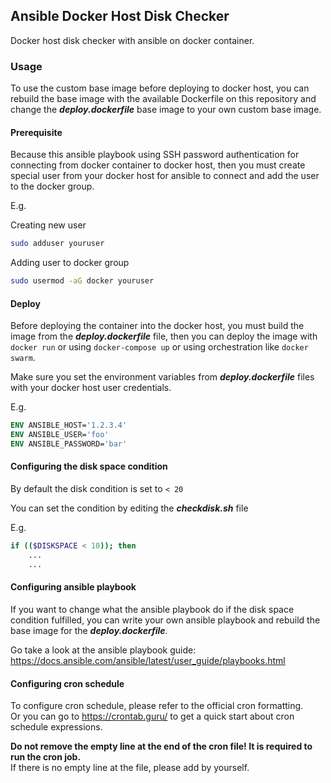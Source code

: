 ## Ansible Docker Host Disk Checker

Docker host disk checker with ansible on docker container.  

### Usage

To use the custom base image before deploying to docker host, you can rebuild the base image with the available Dockerfile on this repository and change the ***deploy.dockerfile*** base image to your own custom base image.

#### Prerequisite

Because this ansible playbook using SSH password authentication for connecting from docker container to docker host, then you must create special user from your docker host for ansible to connect and add the user to the docker group.

E.g.

Creating new user
```bash
sudo adduser youruser
```
Adding user to docker group
```bash
sudo usermod -aG docker youruser
```

#### Deploy

Before deploying the container into the docker host, you must build the image from the ***deploy.dockerfile*** file, then you can deploy the image with ```docker run``` or using ```docker-compose up``` or using orchestration like ```docker swarm```.

Make sure you set the environment variables from ***deploy.dockerfile*** files with your docker host user credentials.  

E.g.
```dockerfile
ENV ANSIBLE_HOST='1.2.3.4'
ENV ANSIBLE_USER='foo'
ENV ANSIBLE_PASSWORD='bar'
```

#### Configuring the disk space condition

By default the disk condition is set to ```< 20```

You can set the condition by editing the ***checkdisk.sh*** file

E.g.

```bash
if (($DISKSPACE < 10)); then
    ...
    ...

```

#### Configuring ansible playbook

If you want to change what the ansible playbook do if the disk space condition fulfilled, you can write your own ansible playbook and rebuild the base image for the ***deploy.dockerfile***.

Go take a look at the ansible playbook guide:  
https://docs.ansible.com/ansible/latest/user_guide/playbooks.html

#### Configuring cron schedule
To configure cron schedule, please refer to the official cron formatting.  
Or you can go to https://crontab.guru/ to get a quick start about cron schedule expressions. 

**Do not remove the empty line at the end of the cron file! It is required to run the cron job.**  
If there is no empty line at the file, please add by yourself.

